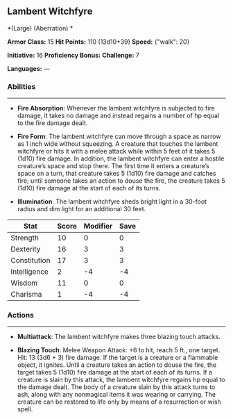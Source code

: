 ## Lambent Witchfyre
*(Large) (Aberration) *

**Armor Class:** 15
**Hit Points:** 110 (13d10+39)
**Speed:** {"walk": 20}

**Initiative:** 16
**Proficiency Bonus:**
**Challenge:** 7

**Languages:** —

### Abilities
 --- 
- **Fire Absorption**: Whenever the lambent witchfyre is subjected to fire damage, it takes no damage and instead regains a number of hp equal to the fire damage dealt.

- **Fire Form**: The lambent witchfyre can move through a space as narrow as 1 inch wide without squeezing. A creature that touches the lambent witchfyre or hits it with a melee attack while within 5 feet of it takes 5 (1d10) fire damage. In addition, the lambent witchfyre can enter a hostile creature’s space and stop there. The first time it enters a creature’s space on a turn, that creature takes 5 (1d10) fire damage and catches fire; until someone takes an action to douse the fire, the creature takes 5 (1d10) fire damage at the start of each of its turns.

- **Illumination**: The lambent witchfyre sheds bright light in a 30-foot radius and dim light for an additional 30 feet.



| Stat | Score | Modifier | Save |
| ---- | ---- | ---- | ---- |
| Strength | 10 | 0 | 0 |
| Dexterity | 16 | 3 | 3 |
| Constitution | 17 | 3 | 3 |
| Intelligence | 2 | -4 | -4 |
| Wisdom | 11 | 0 | 0 |
| Charisma | 1 | -4 | -4 |

### Actions
 --- 
- **Multiattack**: The lambent witchfyre makes three blazing touch attacks.

- **Blazing Touch**: Melee Weapon Attack: +6 to hit, reach 5 ft., one target. Hit: 13 (3d6 + 3) fire damage. If the target is a creature or a flammable object, it ignites. Until a creature takes an action to douse the fire, the target takes 5 (1d10) fire damage at the start of each of its turns. If a creature is slain by this attack, the lambent witchfyre regains hp equal to the damage dealt. The body of a creature slain by this attack turns to ash, along with any nonmagical items it was wearing or carrying. The creature can be restored to life only by means of a resurrection or wish spell.

